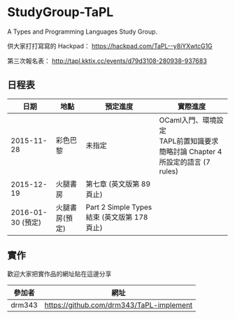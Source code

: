 # StudyGroup-TaPL

A Types and Programming Languages Study Group.

供大家打打寫寫的 Hackpad：
https://hackpad.com/TaPL--y8iYXwtcG1G

第三次報名表：
http://tapl.kktix.cc/events/d79d3108-280938-937683

## 日程表

| 日期       | 地點 | 預定進度                  | 實際進度                                  | 
|------------|------|---------------------|-------------------------------------------|
| 2015-11-28 | 彩色巴黎 | 未指定                    | OCaml入門、環境設定<br />TAPL前置知識要求<br/>簡略討論 Chapter 4 所設定的語言 (7 rules) |
| 2015-12-19 | 火腿書房 | 第七章 (英文版第 89 頁止) |                                            |
| 2016-01-30 (預定) | 火腿書房(預定) | Part 2 Simple Types 結束 (英文版第 178 頁止) | |

## 實作

歡迎大家把實作品的網址貼在這邊分享

| 參加者       | 網址                                | 
|-------------|-------------------------------------|
| drm343 | https://github.com/drm343/TaPL-implement |
